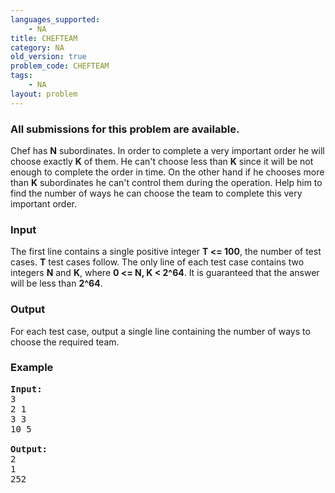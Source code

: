 ```yaml
---
languages_supported:
    - NA
title: CHEFTEAM
category: NA
old_version: true
problem_code: CHEFTEAM
tags:
    - NA
layout: problem
---
```

###  All submissions for this problem are available. 

Chef has **N** subordinates. In order to complete a very important order he will choose exactly **K** of them. He can't choose less than **K** since it will be not enough to complete the order in time. On the other hand if he chooses more than **K** subordinates he can't control them during the operation. Help him to find the number of ways he can choose the team to complete this very important order.

### Input

 The first line contains a single positive integer **T <= 100**, the number of test cases. **T** test cases follow. The only line of each test case contains two integers **N** and **K**, where **0 <= N, K < 2^64**. It is guaranteed that the answer will be less than **2^64**.

### Output

 For each test case, output a single line containing the number of ways to choose the required team.

### Example

<pre>
<b>Input:</b>
3
2 1
3 3
10 5

<b>Output:</b>
2
1
252

</pre>